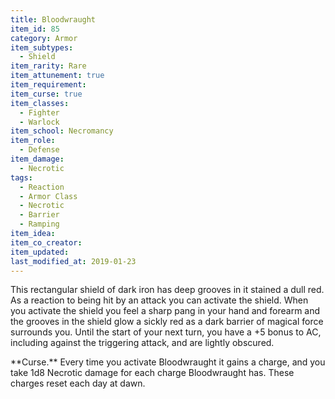 ```yaml
---
title: Bloodwraught
item_id: 85
category: Armor
item_subtypes:
  - Shield
item_rarity: Rare
item_attunement: true
item_requirement:
item_curse: true
item_classes:
  - Fighter
  - Warlock
item_school: Necromancy
item_role:
  - Defense
item_damage:
  - Necrotic
tags:
  - Reaction
  - Armor Class
  - Necrotic
  - Barrier
  - Ramping
item_idea:
item_co_creator:
item_updated:
last_modified_at: 2019-01-23
---
```


This rectangular shield of dark iron has deep grooves in it stained a dull red.
As a reaction to being hit by an attack you can activate the shield. When you activate the shield you feel a sharp pang in your hand and forearm and the grooves in the shield glow a sickly red as a dark barrier of magical force surrounds you. Until the start of your next turn, you have a +5 bonus to AC, including against the triggering attack, and are lightly obscured.

<!--excerpt-->
<div class="curse">
**Curse.** Every time you activate Bloodwraught it gains a charge, and you take 1d8 Necrotic damage for each charge Bloodwraught has. These charges reset each day at dawn.
</div>
